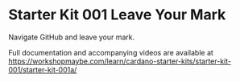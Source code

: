 # Starter Kit 001 Leave Your Mark
Navigate GitHub and leave your mark.

Full documentation and accompanying videos are available at https://workshopmaybe.com/learn/cardano-starter-kits/starter-kit-001/starter-kit-001a/ 

